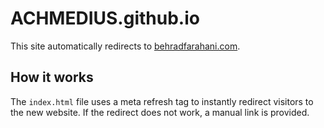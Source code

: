 # ACHMEDIUS.github.io

This site automatically redirects to [behradfarahani.com](https://behradfarahani.com).

## How it works

The `index.html` file uses a meta refresh tag to instantly redirect visitors to the new website. If the redirect does not work, a manual link is provided.

